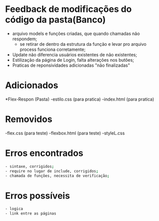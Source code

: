 # Feedback de modificações do código da pasta(Banco) 
- arquivo models e funções criadas, que quando chamadas não respondem;
  - se retirar de dentro da estrutura da função e levar pro arquivo process funciona corretamente;
- Update não diferencia usuários existentes de não existentes;
- Estilização da página de Login, falta alterações nos butões;
- Praticas de reponsividades adicionadas "não finalizadas"

# Adicionados
 *Flex-Respon (Pasta)
 -estilo.css (para pratica)
 -index.html (para pratica) 

 # Removidos
 -flex.css (para teste)
 -flexbox.html (para teste) 
 -styleL.css
# Erros encontrados
```bash
- sintaxe, corrigidos;
- require no lugar de include, corrigidos;
- chamada de funções, necessita de verificação;
```
# Erros possíveis
```bash 
- logica
- link entre as páginas
```
